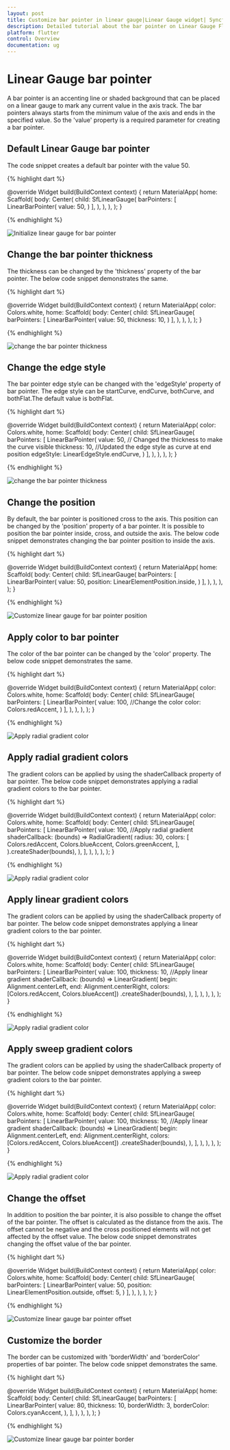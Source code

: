 ```yaml
---
layout: post
title: Customize bar pointer in linear gauge|Linear Gauge widget| Syncfusion
description: Detailed tutorial about the bar pointer on Linear Gauge Flutter widget.| Flutter Linear Gauge widget|
platform: flutter
control: Overview
documentation: ug
---
```


# Linear Gauge bar pointer

A bar pointer is an accenting line or shaded background that can be placed on a linear gauge to mark any current value in the axis track. The bar pointers always starts from the minimum value of the axis and ends in the specified value. So the 'value' property is a required parameter for creating a bar pointer.

## Default Linear Gauge bar pointer

The code snippet creates a default bar pointer with the value 50. 

{% highlight dart %} 

  @override
  Widget build(BuildContext context) {
    return MaterialApp(
      home: Scaffold(
        body: Center(
          child: SfLinearGauge(
            barPointers: [
              LinearBarPointer(
                value: 50,
              )
            ],
          ),
        ),
      ),
    );
  }
  
{% endhighlight %}

![Initialize linear gauge for bar pointer](images/bar-pointer/default_bar_pointer.png)

## Change the bar pointer thickness

The thickness can be changed by the 'thickness' property of the bar pointer. The below code snippet demonstrates the same. 

{% highlight dart %} 

  @override
  Widget build(BuildContext context) {
    return MaterialApp(
      color: Colors.white,
      home: Scaffold(
        body: Center(
          child: SfLinearGauge(
            barPointers: [
              LinearBarPointer(
                value: 50,
                thickness: 10,
              )
            ],
          ),
        ),
      ),
    );
  }
  
{% endhighlight %}

![change the bar pointer thickness](images/bar-pointer/bar_thickness.png)

## Change the edge style

The bar pointer edge style can be changed with the 'edgeStyle' property of bar pointer. The edge style can be startCurve, endCurve, bothCurve, and bothFlat.The default value is bothFlat.

{% highlight dart %} 

  @override
  Widget build(BuildContext context) {
    return MaterialApp(
      color: Colors.white,
      home: Scaffold(
        body: Center(
          child: SfLinearGauge(
            barPointers: [
              LinearBarPointer(
                value: 50,
                // Changed the thickness to make the curve visible
                thickness: 10,
                //Updated the edge style as curve at end position
                edgeStyle: LinearEdgeStyle.endCurve,
              )
            ],
          ),
        ),
      ),
    );
  }
  
{% endhighlight %}

![change the bar pointer thickness](images/bar-pointer/edge_style.png)

## Change the position

By default, the bar pointer is positioned cross to the axis. This position can be changed by the 'position' property of a bar pointer. It is possible to position the bar pointer inside, cross, and outside the axis. The below code snippet demonstrates changing the bar pointer position to inside the axis. 

{% highlight dart %} 

  @override
  Widget build(BuildContext context) {
    return MaterialApp(
      home: Scaffold(
        body: Center(
          child: SfLinearGauge(
            barPointers: [
              LinearBarPointer(
                value: 50,
                position: LinearElementPosition.inside,
              )
            ],
          ),
        ),
      ),
    );
  }
  
{% endhighlight %}

![Customize linear gauge for bar pointer position](images/bar-pointer/default_bar_pointer.png)

## Apply color to bar pointer

The color of the bar pointer can be changed by the 'color' property. The below code snippet demonstrates the same. 

{% highlight dart %} 

  @override
  Widget build(BuildContext context) {
    return MaterialApp(
      color: Colors.white,
      home: Scaffold(
        body: Center(
          child: SfLinearGauge(
            barPointers: [
              LinearBarPointer(
                value: 100,
                //Change the color
                color: Colors.redAccent,
              )
            ],
          ),
        ),
      ),
    );
  }
  
{% endhighlight %}

![Apply radial gradient color](images/bar-pointer/bar_color.png)

## Apply radial gradient colors

The gradient colors can be applied by using the shaderCallback property of bar pointer. The below code snippet demonstrates applying a radial gradient colors to the bar pointer.

{% highlight dart %} 

  @override
  Widget build(BuildContext context) {
    return MaterialApp(
      color: Colors.white,
      home: Scaffold(
        body: Center(
          child: SfLinearGauge(
            barPointers: [
              LinearBarPointer(
                value: 100,
                //Apply radial gradient
                shaderCallback: (bounds) => RadialGradient(
                  radius: 30,
                  colors: [
                    Colors.redAccent,
                    Colors.blueAccent,
                    Colors.greenAccent,
                  ],
                ).createShader(bounds),
              ),
            ],
          ),
        ),
      ),
    );
  }
  
{% endhighlight %}

![Apply radial gradient color](images/bar-pointer/radial_gradient_bar.png)

## Apply linear gradient colors

The gradient colors can be applied by using the shaderCallback property of bar pointer. The below code snippet demonstrates applying a linear gradient colors to the bar pointer.

{% highlight dart %} 

  @override
  Widget build(BuildContext context) {
    return MaterialApp(
      color: Colors.white,
      home: Scaffold(
        body: Center(
          child: SfLinearGauge(
            barPointers: [
              LinearBarPointer(
                value: 100,
                thickness: 10,
                //Apply linear gradient
                shaderCallback: (bounds) => LinearGradient(
                        begin: Alignment.centerLeft,
                        end: Alignment.centerRight,
                        colors: [Colors.redAccent, Colors.blueAccent])
                    .createShader(bounds),
              ),
            ],
          ),
        ),
      ),
    );
  }
  
{% endhighlight %}

![Apply radial gradient color](images/bar-pointer/linear_gradient_bar.png)

## Apply sweep gradient colors

The gradient colors can be applied by using the shaderCallback property of bar pointer. The below code snippet demonstrates applying a sweep gradient colors to the bar pointer.

{% highlight dart %} 

  @override
  Widget build(BuildContext context) {
    return MaterialApp(
      color: Colors.white,
      home: Scaffold(
        body: Center(
          child: SfLinearGauge(
            barPointers: [
              LinearBarPointer(
                value: 100,
                thickness: 10,
                //Apply linear gradient
                shaderCallback: (bounds) => LinearGradient(
                        begin: Alignment.centerLeft,
                        end: Alignment.centerRight,
                        colors: [Colors.redAccent, Colors.blueAccent])
                    .createShader(bounds),
              ),
            ],
          ),
        ),
      ),
    );
  }
  
{% endhighlight %}

![Apply radial gradient color](images/bar-pointer/sweep_gradient_bar.png)

## Change the offset

In addition to position the bar pointer, it is also possible to change the offset of the bar pointer. The offset is calculated as the distance from the axis. The offset cannot be negative and the cross positioned elements will not get affected by the offset value. The below code snippet demonstrates changing the offset value of the bar pointer. 

{% highlight dart %} 

  @override
  Widget build(BuildContext context) {
    return MaterialApp(
      color: Colors.white,
      home: Scaffold(
        body: Center(
          child: SfLinearGauge(
            barPointers: [
              LinearBarPointer(
                value: 50,
                position: LinearElementPosition.outside,
                offset: 5,
              )
            ],
          ),
        ),
      ),
    );
  }
  
{% endhighlight %}

![Customize linear gauge bar pointer offset](images/bar-pointer/bar_pointer_offset.png)

## Customize the border

The border can be customized with 'borderWidth' and 'borderColor' properties of bar pointer. The below code snippet demonstrates the same.

{% highlight dart %} 

  @override
  Widget build(BuildContext context) {
    return MaterialApp(
      home: Scaffold(
        body: Center(
          child: SfLinearGauge(
            barPointers: [
              LinearBarPointer(
                value: 80,
                thickness: 10,
                borderWidth: 3,
                borderColor: Colors.cyanAccent,
              ),
            ],
          ),
        ),
      ),
    );
  }
  
{% endhighlight %}

![Customize linear gauge bar pointer border](images/bar-pointer/bar_border.png)